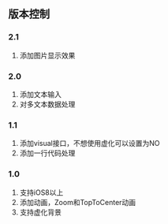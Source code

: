 ## 版本控制

### 2.1
1. 添加图片显示效果

### 2.0
1. 添加文本输入
2. 对多文本数据处理

### 1.1
1. 添加visual接口，不想使用虚化可以设置为NO
2. 添加一行代码处理

### 1.0
1. 支持iOS8以上
2. 添加动画，Zoom和TopToCenter动画
3. 支持虚化背景


